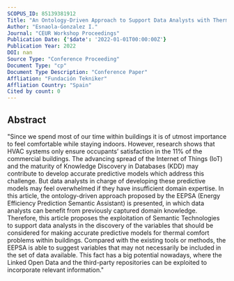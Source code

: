 ```yaml
---
SCOPUS_ID: 85139381912
Title: "An Ontology-Driven Approach to Support Data Analysts with Thermal Comfort Problems in the Built Environment"
Author: "Esnaola-Gonzalez I."
Journal: "CEUR Workshop Proceedings"
Publication Date: {'$date': '2022-01-01T00:00:00Z'}
Publication Year: 2022
DOI: nan
Source Type: "Conference Proceeding"
Document Type: "cp"
Document Type Description: "Conference Paper"
Affliation: "Fundación Tekniker"
Affliation Country: "Spain"
Cited by count: 0
---
```


## Abstract
"Since we spend most of our time within buildings it is of utmost importance to feel comfortable while staying indoors. However, research shows that HVAC systems only ensure occupants’ satisfaction in the 11% of the commercial buildings. The advancing spread of the Internet of Things (IoT) and the maturity of Knowledge Discovery in Databases (KDD) may contribute to develop accurate predictive models which address this challenge. But data analysts in charge of developing these predictive models may feel overwhelmed if they have insufficient domain expertise. In this article, the ontology-driven approach proposed by the EEPSA (Energy Efficiency Prediction Semantic Assistant) is presented, in which data analysts can benefit from previously captured domain knowledge. Therefore, this article proposes the exploitation of Semantic Technologies to support data analysts in the discovery of the variables that should be considered for making accurate predictive models for thermal comfort problems within buildings. Compared with the existing tools or methods, the EEPSA is able to suggest variables that may not necessarily be included in the set of data available. This fact has a big potential nowadays, where the Linked Open Data and the third-party repositories can be exploited to incorporate relevant information."
